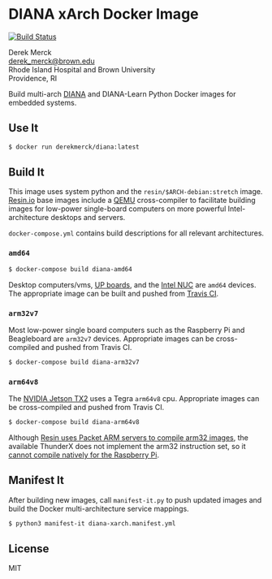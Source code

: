 DIANA xArch Docker Image
==========================

[![Build Status](https://travis-ci.org/derekmerck/docker-diana-xarch.svg?branch=master)](https://travis-ci.org/derekmerck/docker-diana-xarch)

Derek Merck  
<derek_merck@brown.edu>  
Rhode Island Hospital and Brown University  
Providence, RI  

Build multi-arch [DIANA][] and DIANA-Learn Python Docker images for embedded systems.

[DIANA]:https://github.com/derekmerck/diana@system-python

Use It
----------------------

```bash
$ docker run derekmerck/diana:latest
```


Build It
--------------

This image uses system python and the `resin/$ARCH-debian:stretch` image.  [Resin.io][] base images include a [QEMU][] cross-compiler to facilitate building images for low-power single-board computers on more powerful Intel-architecture desktops and servers.

`docker-compose.yml` contains build descriptions for all relevant architectures.

[derekmerck/conda]: https://github.com/derekmerck/docker-conda-xarch
[Resin.io]: http://resin.io
[QEMU]: https://www.qemu.org


### `amd64`

```bash
$ docker-compose build diana-amd64
```

Desktop computers/vms, [UP boards][], and the [Intel NUC][] are `amd64` devices.  The appropriate image can be built and pushed from [Travis CI][].

[UP boards]: http://www.up-board.org/upcore/
[Intel NUC]: https://www.intel.com/content/www/us/en/products/boards-kits/nuc.html
[Travis CI]: https://travis-ci.org


### `arm32v7`

Most low-power single board computers such as the Raspberry Pi and Beagleboard are `arm32v7` devices.  Appropriate images can be cross-compiled and pushed from Travis CI.

```bash
$ docker-compose build diana-arm32v7
```

[Raspberry Pi]: https://www.raspberrypi.org
[Beagleboard]: https://beagleboard.org


### `arm64v8`
 
The [NVIDIA Jetson TX2][] uses a Tegra `arm64v8` cpu.  Appropriate images can be cross-compiled and pushed from Travis CI.

```bash
$ docker-compose build diana-arm64v8
```

Although [Resin uses Packet ARM servers to compile arm32 images][resin-on-packet], the available ThunderX does not implement the arm32 instruction set, so it [cannot compile natively for the Raspberry Pi][no-arm32].

[NVIDIA Jetson TX2]: https://developer.nvidia.com/embedded/buy/jetson-tx2
[Packet.io]: https://packet.io
[resin-on-packet]: https://resin.io/blog/docker-builds-on-arm-servers-youre-not-crazy-your-builds-really-are-5x-faster/
[no-arm32]: https://gitlab.com/gitlab-org/omnibus-gitlab/issues/2544


Manifest It
----------------

After building new images, call `manifest-it.py` to push updated images and build the Docker
multi-architecture service mappings.

```bash
$ python3 manifest-it diana-xarch.manifest.yml
```


License
-------

MIT
